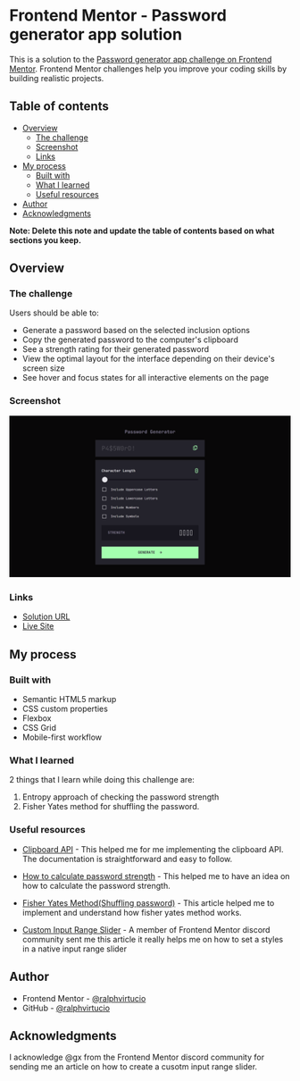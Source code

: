 # Frontend Mentor - Password generator app solution

This is a solution to the [Password generator app challenge on Frontend Mentor](https://www.frontendmentor.io/challenges/password-generator-app-Mr8CLycqjh). Frontend Mentor challenges help you improve your coding skills by building realistic projects. 

## Table of contents

- [Overview](#overview)
  - [The challenge](#the-challenge)
  - [Screenshot](#screenshot)
  - [Links](#links)
- [My process](#my-process)
  - [Built with](#built-with)
  - [What I learned](#what-i-learned)
  - [Useful resources](#useful-resources)
- [Author](#author)
- [Acknowledgments](#acknowledgments)

**Note: Delete this note and update the table of contents based on what sections you keep.**

## Overview

### The challenge

Users should be able to:

- Generate a password based on the selected inclusion options
- Copy the generated password to the computer's clipboard
- See a strength rating for their generated password
- View the optimal layout for the interface depending on their device's screen size
- See hover and focus states for all interactive elements on the page

### Screenshot

![Screenshot](./screenshot.png)

### Links

- [Solution URL](https://github.com/ralphvirtucio/password-generator)
- [Live Site](https://ralphvirtucio.github.io/password-generator/)

## My process

### Built with

- Semantic HTML5 markup
- CSS custom properties
- Flexbox
- CSS Grid
- Mobile-first workflow

### What I learned

2 things that I learn while doing this challenge are:
1. Entropy approach of checking the password strength
2. Fisher Yates method for shuffling the password.


### Useful resources

- [Clipboard API](https://developer.mozilla.org/en-US/docs/Web/API/Clipboard_API) - This helped me for me implementing the clipboard API. The documentation is straightforward and easy to follow.

- [How to calculate password strength](https://stackoverflow.com/questions/27528738/how-to-calculate-password-strength) - This helped me to have an idea on how to calculate the password strength.

- [Fisher Yates Method(Shuffling password)](https://medium.com/@lakshmanmody/shuffling-an-array-using-the-fisher-yates-method-123ceecb653b) - This article helped me to implement and understand how fisher yates method works.

- [Custom Input Range Slider](https://maame.hashnode.dev/custom-input-range-slider) - A member of Frontend Mentor discord community sent me this article it really helps me on how to set a styles in a native input range slider

## Author

- Frontend Mentor - [@ralphvirtucio](https://www.frontendmentor.io/profile/ralphvirtucio)
- GitHub - [@ralphvirtucio](https://www.github.com/ralphvirtucio)


## Acknowledgments

I acknowledge @gx from the Frontend Mentor discord community for sending me an article on how to create a cusotm input range slider.
